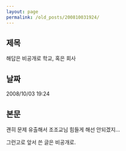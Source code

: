 ```yaml
---
layout: page
permalink: /old_posts/200810031924/
---
```


## 제목
해답은 비공개로  학교, 혹은 회사

## 날짜
2008/10/03 19:24

## 본문
괜히 문제 유출해서 조조교님 힘들게 해선 안되겠지...

그런고로 앞서 쓴 글은 비공개로.